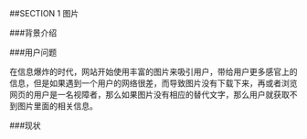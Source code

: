 ##SECTION  1 图片

###背景介绍


###用户问题

在信息爆炸的时代，网站开始使用丰富的图片来吸引用户，带给用户更多感官上的信息，但是如果遇到一个用户的网络很差，而导致图片没有下载下来，再或者浏览网页的用户是一名视障者，那么如果图片没有相应的替代文字，那么用户就获取不到图片里面的相关信息。

###现状

###